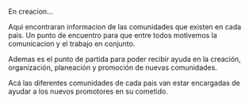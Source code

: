 En creacion...

Aqui encontraran informacion de las comunidades que existen en cada pais. 
Un punto de encuentro para que entre todos motivemos la comunicacion y el trabajo en conjunto.

Ademas es el punto de partida para poder recibir ayuda en la creación, organización, planeación y promoción de nuevas comunidades.

Acá las diferentes comunidades de cada pais van estar encargadas de ayudar a los nuevos promotores en su cometido.
